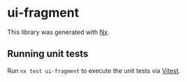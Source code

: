 # ui-fragment

This library was generated with [Nx](https://nx.dev).

## Running unit tests

Run `nx test ui-fragment` to execute the unit tests via [Vitest](https://vitest.dev/).
